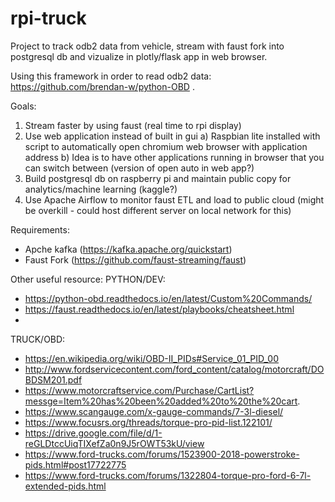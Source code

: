 # rpi-truck
Project to track odb2 data from vehicle, stream with faust fork into postgresql db and vizualize in plotly/flask app in web browser.

Using this framework in order to read odb2 data: https://github.com/brendan-w/python-OBD .

Goals:
1) Stream faster by using faust (real time to rpi display)
2) Use web application instead of built in gui
    a) Raspbian lite installed with script to automatically open chromium web browser with application address
    b) Idea is to have other applications running in browser that you can switch between (version of open auto in web app?)
4) Build postgresql db on raspberry pi and maintain public copy for analytics/machine learning (kaggle?)
5) Use Apache Airflow to monitor faust ETL and load to public cloud (might be overkill - could host different server on local network for this)

Requirements:
 - Apche kafka (https://kafka.apache.org/quickstart)
 - Faust Fork (https://github.com/faust-streaming/faust)

Other useful resource:
PYTHON/DEV:
 - https://python-obd.readthedocs.io/en/latest/Custom%20Commands/
 - https://faust.readthedocs.io/en/latest/playbooks/cheatsheet.html
 - 

TRUCK/OBD:
 - https://en.wikipedia.org/wiki/OBD-II_PIDs#Service_01_PID_00
 - http://www.fordservicecontent.com/ford_content/catalog/motorcraft/DOBDSM201.pdf
 - https://www.motorcraftservice.com/Purchase/CartList?messge=Item%20has%20been%20added%20to%20the%20cart.
 - https://www.scangauge.com/x-gauge-commands/7-3l-diesel/
 - https://www.focusrs.org/threads/torque-pro-pid-list.122101/
 - https://drive.google.com/file/d/1-reGLDtccUiqTIXefZa0n9J5rOWT53kU/view
 - https://www.ford-trucks.com/forums/1523900-2018-powerstroke-pids.html#post17722775
 - https://www.ford-trucks.com/forums/1322804-torque-pro-ford-6-7l-extended-pids.html
